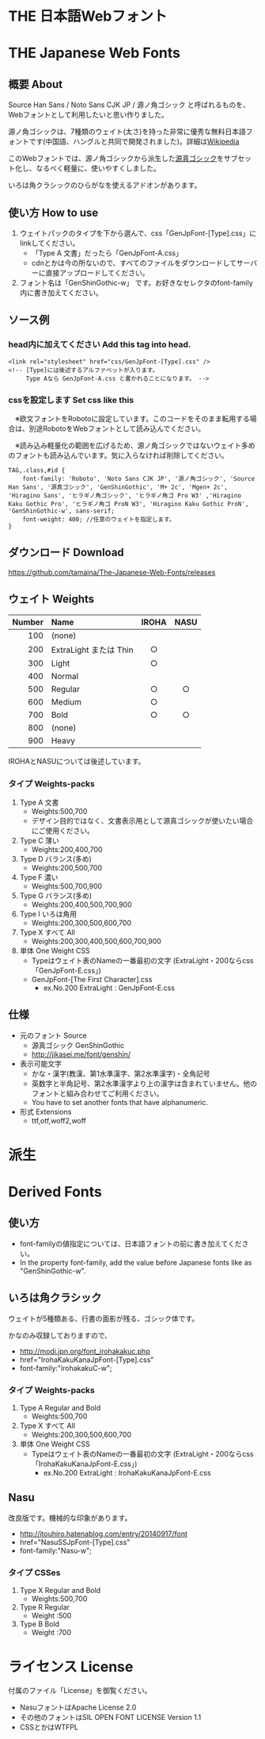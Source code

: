 # THE 日本語Webフォント
# THE Japanese Web Fonts

## 概要 About

Source Han Sans / Noto Sans CJK JP / 源ノ角ゴシック と呼ばれるものを、Webフォントとして利用したいと思い作りました。

源ノ角ゴシックは、7種類のウェイト(太さ)を持った非常に優秀な無料日本語フォントです(中国語、ハングルと共同で開発されました)。詳細は[Wikipedia](https://ja.wikipedia.org/wiki/Source_Han_Sans)

このWebフォントでは、源ノ角ゴシックから派生した[源真ゴシック](http://jikasei.me/font/genshin/)をサブセット化し、なるべく軽量に、使いやすくしました。

いろは角クラシックのひらがなを使えるアドオンがあります。

## 使い方 How to use

1. ウェイトパックのタイプを下から選んで、css「GenJpFont-[Type].css」にlinkしてください。
    - 「Type A 文書」だったら「GenJpFont-A.css」
    - cdnとかは今の所ないので、すべてのファイルをダウンロードしてサーバーに直接アップロードしてください。
2. フォント名は「GenShinGothic-w」 です。お好きなセレクタのfont-family内に書き加えてください。

## ソース例

### head内に加えてください Add this tag into head.

    <link rel="stylesheet" href="css/GenJpFont-[Type].css" />
    <!-- [Type]には後述するアルファベットが入ります。
         Type Aなら GenJpFont-A.css と書かれることになります。 -->

### cssを設定します Set css like this

　※欧文フォントをRobotoに設定しています。このコードをそのまま転用する場合は、別途RobotoをWebフォントとして読み込んでください。

　※読み込み軽量化の範囲を広げるため、源ノ角ゴシックではないウェイト多めのフォントも読み込んでいます。気に入らなければ削除してください。

    TAG,.class,#id {
        font-family: 'Roboto', 'Noto Sans CJK JP', '源ノ角ゴシック', 'Source Han Sans', '源真ゴシック', 'GenShinGothic', 'M+ 2c', 'Mgen+ 2c', 'Hiragino Sans', 'ヒラギノ角ゴシック', 'ヒラギノ角ゴ Pro W3' ,'Hiragino Kaku Gothic Pro', 'ヒラギノ角ゴ ProN W3', 'Hiragino Kaku Gothic ProN', 'GenShinGothic-w', sans-serif;
        font-weight: 400; //任意のウェイトを指定します。
    }

## ダウンロード Download

https://github.com/tamaina/The-Japanese-Web-Fonts/releases

## ウェイト Weights

|Number|Name                   |IROHA|NASU |
|-----:|:----------------------|:---:|:---:|
|100   |(none)                 |     |     |
|200   |ExtraLight または Thin |○   |     |
|300   |Light                  |○   |     |
|400   |Normal                 |     |     |
|500   |Regular                |○   |○   |
|600   |Medium                 |○   |     |
|700   |Bold                   |○   |○   |
|800   |(none)                 |     |     |
|900   |Heavy                  |     |     |

IROHAとNASUについては後述しています。

### タイプ Weights-packs

1. Type A 文書
    - Weights:500,700
    - デザイン目的ではなく、文書表示用として源真ゴシックが使いたい場合にご使用ください。
2. Type C 薄い
    - Weights:200,400,700
3. Type D バランス(多め)
    - Weights:200,500,700
4. Type F 濃い
    - Weights:500,700,900
5. Type G バランス(多め)
    - Weights:200,400,500,700,900
6. Type I いろは角用
    - Weights:200,300,500,600,700
6. Type X すべて All
    - Weights:200,300,400,500,600,700,900
7. 単体 One Weight CSS
    - Typeはウェイト表のNameの一番最初の文字 (ExtraLight・200ならcss「GenJpFont-E.css」)
    - GenJpFont-[The First Character].css 
      - ex.No.200 ExtraLight : GenJpFont-E.css

## 仕様
- 元のフォント Source
  - 源真ゴシック GenShinGothic
  - http://jikasei.me/font/genshin/
- 表示可能文字
  - かな・漢字(教漢、第1水準漢字、第2水準漢字)・全角記号
  - 英数字と半角記号、第2水準漢字より上の漢字は含まれていません。他のフォントと組み合わせてご利用ください。
  - You have to set another fonts that have alphanumeric.
- 形式 Extensions
  - ttf,otf,woff2,woff

# 派生
# Derived Fonts

## 使い方

- font-familyの値指定については、日本語フォントの前に書き加えてください。
- In the property font-family, add the value before Japanese fonts like as "GenShinGothic-w".

## いろは角クラシック

ウェイトが5種類ある、行書の面影が残る、ゴシック体です。

かなのみ収録しておりますので、

- http://modi.jpn.org/font_irohakakuc.php
- href="IrohaKakuKanaJpFont-[Type].css"
- font-family:"irohakakuC-w";

### タイプ Weights-packs

1. Type A Regular and Bold
    - Weights:500,700
2. Type X すべて All
    - Weights:200,300,500,600,700
3. 単体 One Weight CSS
    - Typeはウェイト表のNameの一番最初の文字 (ExtraLight・200ならcss「IrohaKakuKanaJpFont-E.css」)
        - ex.No.200 ExtraLight : IrohaKakuKanaJpFont-E.css

## Nasu

改良版です。機械的な印象があります。

- http://itouhiro.hatenablog.com/entry/20140917/font
- href="NasuSSJpFont-[Type].css"
- font-family:"Nasu-w";

### タイプ CSSes

1. Type X Regular and Bold
    - Weights:500,700
2. Type R Regular
    - Weight :500
3. Type B Bold
    - Weight :700

# ライセンス License

付属のファイル「License」を御覧ください。

- NasuフォントはApache License 2.0
- その他のフォントはSIL OPEN FONT LICENSE Version 1.1
- CSSとかはWTFPL